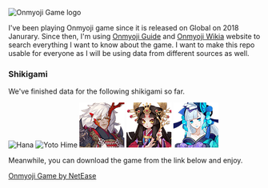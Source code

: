 ![Onmyoji Game logo](https://en.onmyojigame.com/pc/gw/20171215213318/img/logo_921c769.png)

I've been playing Onmyoji game since it is released on Global on 2018 Janurary. Since then, I'm using [Onmyoji Guide][2] and [Onmyoji Wikia][3] website to search everything I want to know about the game. I want to make this repo usable for everyone as I will be using data from different sources as well.

### Shikigami

We've finished data for the following shikigami so far.

![Hana](https://github.com/khay/onmyoji/blob/master/libs/resources/279/279s1.png?raw=true)
![Yoto Hime](https://github.com/khay/onmyoji/blob/master/libs/resources/269/269s1.png?raw=true)
![Ibaraki Doji](https://github.com/khay/onmyoji/blob/master/libs/resources/265/265s1.png?raw=true)
![Kaguya](https://github.com/khay/onmyoji/blob/master/libs/resources/280/280s1.png?raw=true)
![Aoandon](https://github.com/khay/onmyoji/blob/master/libs/resources/266/266s1.png?raw=true)


Meanwhile, you can download the game from the link below and enjoy.

[Onmyoji Game by NetEase][1]

[1]: http://slashdot.org
[2]: https://onmyojiguide.com/
[3]: http://onmyoji.wikia.com/wiki/Onmyoji_Wiki
